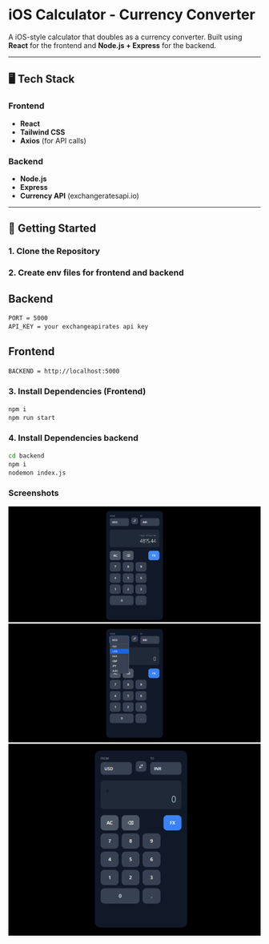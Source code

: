 # iOS Calculator - Currency Converter

A iOS-style calculator that doubles as a currency converter. Built using **React** for the frontend and **Node.js + Express** for the backend.

---

## 🖥️ Tech Stack

### Frontend
- **React**
- **Tailwind CSS** 
- **Axios** (for API calls)

### Backend
- **Node.js**
- **Express**
- **Currency API** (exchangeratesapi.io)

---

## 🚀 Getting Started

### 1. Clone the Repository
### 2. Create env files for frontend and backend

## Backend
``` bash
PORT = 5000
API_KEY = your exchangeapirates api key
```

## Frontend
``` bash
BACKEND = http://localhost:5000
```



### 3. Install Dependencies (Frontend)
```bash
npm i
npm run start
```

### 4. Install Dependencies backend
```bash
cd backend
npm i
nodemon index.js
```

### Screenshots
![alt text](image-2.png)
![alt text](image-1.png)
![alt text](image.png)


